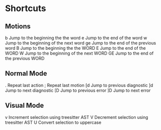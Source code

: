 # Shortcuts

## Motions

b     Jump to the beginning the the word
e     Jump to the end of the word
w     Jump to the beginning of the next word
ge    Jump to the end of the previous word
B     Jump to the beginning the the WORD
E     Jump to the end of the WORD
W     Jump to the beginning of the next WORD
GE    Jump to the end of the previous WORD

## Normal Mode

.     Repeat last action
;     Repeat last motion
[d    Jump to previous diagnostic
]d    Jump to next diagnostic
[D    Jump to previous error
]D    Jump to next error

## Visual Mode

v     Increment selection using treesitter AST
V     Decrement selection using treesitter AST
U     Convert selection to uppercase
